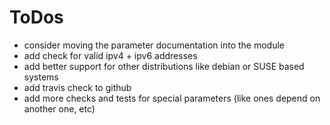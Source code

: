 # ToDos

* consider moving the parameter documentation into the module
* add check for valid ipv4 + ipv6 addresses
* add better support for other distributions like debian or SUSE based systems
* add travis check to github
* add more checks and tests for special parameters (like ones depend on another one, etc)
